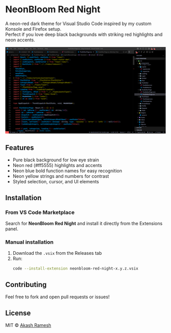 # NeonBloom Red Night

A neon-red dark theme for Visual Studio Code inspired by my custom Konsole and Firefox setup.  
Perfect if you love deep black backgrounds with striking red highlights and neon accents.

![NeonBloom Red Night Screenshot](./neonbloom-red-night-color-scheme.png)

## Features

- Pure black background for low eye strain  
- Neon red (#ff5555) highlights and accents  
- Neon blue bold function names for easy recognition  
- Neon yellow strings and numbers for contrast  
- Styled selection, cursor, and UI elements  

## Installation

### From VS Code Marketplace

Search for **NeonBloom Red Night** and install it directly from the Extensions panel.

### Manual installation

1. Download the `.vsix` from the Releases tab  
2. Run:  
   ```bash
   code --install-extension neonbloom-red-night-x.y.z.vsix

## Contributing

Feel free to fork and open pull requests or issues!

## License

MIT © [Akash Ramesh](https://github.com/akashramesh13)

